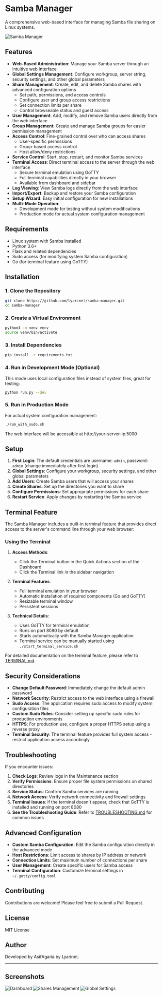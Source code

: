 # Samba Manager

A comprehensive web-based interface for managing Samba file sharing on Linux systems.

![Samba Manager](https://github.com/user-attachments/assets/42226894-8711-4779-91f4-ba145adcac67)

## Features

- **Web-Based Administration**: Manage your Samba server through an intuitive web interface
- **Global Settings Management**: Configure workgroup, server string, security settings, and other global parameters
- **Share Management**: Create, edit, and delete Samba shares with advanced configuration options
  - Set path, permissions, and access controls
  - Configure user and group access restrictions
  - Set connection limits per share
  - Control browseable status and guest access
- **User Management**: Add, modify, and remove Samba users directly from the web interface
- **Group Management**: Create and manage Samba groups for easier permission management
- **Access Control**: Fine-grained control over who can access shares
  - User-specific permissions
  - Group-based access control
  - Host allow/deny restrictions
- **Service Control**: Start, stop, restart, and monitor Samba services
- **Terminal Access**: Direct terminal access to the server through the web interface
  - Secure terminal emulation using GoTTY
  - Full terminal capabilities directly in your browser
  - Available from dashboard and sidebar
- **Log Viewing**: View Samba logs directly from the web interface
- **Import/Export**: Backup and restore your Samba configuration
- **Setup Wizard**: Easy initial configuration for new installations
- **Multi-Mode Operation**:
  - Development mode for testing without system modifications
  - Production mode for actual system configuration management

## Requirements

- Linux system with Samba installed
- Python 3.6+
- Flask and related dependencies
- Sudo access (for modifying system Samba configuration)
- Go (for terminal feature using GoTTY)

## Installation

### 1. Clone the Repository

```bash
git clone https://github.com/lyarinet/samba-manager.git
cd samba-manager
```

### 2. Create a Virtual Environment

```bash
python3 -m venv venv
source venv/bin/activate
```

### 3. Install Dependencies

```bash
pip install -r requirements.txt
```

### 4. Run in Development Mode (Optional)

This mode uses local configuration files instead of system files, great for testing:

```bash
python run.py --dev
```

### 5. Run in Production Mode

For actual system configuration management:

```bash
./run_with_sudo.sh
```

The web interface will be accessible at http://your-server-ip:5000

## Setup

1. **First Login**: The default credentials are username: `admin`, password: `admin` (change immediately after first login)
2. **Global Settings**: Configure your workgroup, security settings, and other global parameters
3. **Add Users**: Create Samba users that will access your shares
4. **Create Shares**: Set up the directories you want to share
5. **Configure Permissions**: Set appropriate permissions for each share
6. **Restart Service**: Apply changes by restarting the Samba service

## Terminal Feature

The Samba Manager includes a built-in terminal feature that provides direct access to the server's command line through your web browser:

### Using the Terminal

1. **Access Methods**:
   - Click the Terminal button in the Quick Actions section of the Dashboard
   - Click the Terminal link in the sidebar navigation

2. **Terminal Features**:
   - Full terminal emulation in your browser
   - Automatic installation of required components (Go and GoTTY)
   - Resizable terminal window
   - Persistent sessions

3. **Technical Details**:
   - Uses GoTTY for terminal emulation
   - Runs on port 8080 by default
   - Starts automatically with the Samba Manager application
   - Terminal service can be manually started using `./start_terminal_service.sh`

For detailed documentation on the terminal feature, please refer to [TERMINAL.md](TERMINAL.md).

## Security Considerations

- **Change Default Password**: Immediately change the default admin password
- **Network Security**: Restrict access to the web interface using a firewall
- **Sudo Access**: The application requires sudo access to modify system configuration files
- **Custom Sudo Rules**: Consider setting up specific sudo rules for production environments
- **HTTPS**: For production use, configure a proper HTTPS setup using a reverse proxy
- **Terminal Security**: The terminal feature provides full system access - restrict application access accordingly

## Troubleshooting

If you encounter issues:

1. **Check Logs**: Review logs in the Maintenance section
2. **Verify Permissions**: Ensure proper file system permissions on shared directories
3. **Service Status**: Confirm Samba services are running
4. **Network Access**: Verify network connectivity and firewall settings
5. **Terminal Issues**: If the terminal doesn't appear, check that GoTTY is installed and running on port 8080
6. **See the Troubleshooting Guide**: Refer to [TROUBLESHOOTING.md](TROUBLESHOOTING.md) for common issues

## Advanced Configuration

- **Custom Samba Configuration**: Edit the Samba configuration directly in the advanced mode
- **Host Restrictions**: Limit access to shares by IP address or network
- **Connection Limits**: Set maximum number of connections per share
- **User Management**: Create specific users for Samba access
- **Terminal Configuration**: Customize terminal settings in `~/.gotty/config.toml`

## Contributing

Contributions are welcome! Please feel free to submit a Pull Request.

## License

MIT License

## Author

Developed by AsifAgaria by Lyarinet.

---

## Screenshots

![Dashboard](https://github.com/user-attachments/assets/61670b6f-0d9b-445e-a74e-c57c58342c54)
![Shares Management](https://github.com/user-attachments/assets/93449c01-fb18-4adf-ae1a-2453c3b130aa)
![Global Settings](https://github.com/user-attachments/assets/a8c39754-6574-40e5-8c4f-ad0ed3542265)
